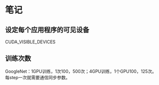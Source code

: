 # 笔记

## 设定每个应用程序的可见设备

CUDA_VISIBLE_DEVICES

## 训练次数

GoogleNet：1GPU训练，1次100，500次；4GPU训练，1个GPU100，125次。每step一次就需要通信同步参数。
